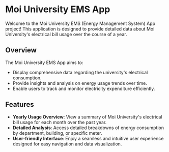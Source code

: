 # Moi University EMS App

Welcome to the Moi University EMS (Energy Management System) App project! This application is designed to provide detailed data about Moi University's electrical bill usage over the course of a year.

## Overview

The Moi University EMS App aims to:
- Display comprehensive data regarding the university's electrical consumption.
- Provide insights and analysis on energy usage trends over time.
- Enable users to track and monitor electricity expenditure efficiently.

## Features

- **Yearly Usage Overview**: View a summary of Moi University's electrical bill usage for each month over the past year.
- **Detailed Analysis**: Access detailed breakdowns of energy consumption by department, building, or specific meter.
- **User-friendly Interface**: Enjoy a seamless and intuitive user experience designed for easy navigation and data visualization.

  
